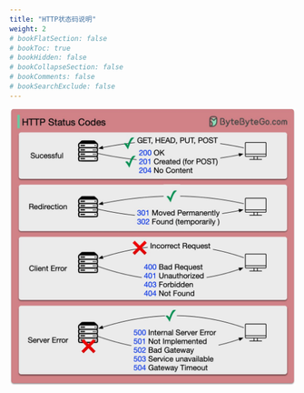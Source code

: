 ```yaml
---
title: "HTTP状态码说明"
weight: 2
# bookFlatSection: false
# bookToc: true
# bookHidden: false
# bookCollapseSection: false
# bookComments: false
# bookSearchExclude: false
---
```


![HTTP状态码](/img/network/http-status-code.jfif)